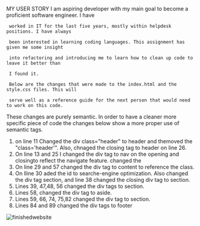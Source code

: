 
MY USER STORY
    I am aspiring developer with my main goal to become a proficient software engineer. I have
    
     worked in IT for the last five years, mostly within helpdesk positions. I have always 
     
     been interested in learning coding languages. This assignment has given me some insight 

     into refactoring and introducing me to learn how to clean up code to leave it better than

     I found it. 

     Below are the changes that were made to the index.html and the style.css files. This will

     serve well as a reference guide for the next person that would need to work on this code.


These changes are purely semantic. In order to have a cleaner more specific piece of code the changes below show a more proper use of semantic tags. 

<!-- Changes made to the index.html file -->
1. on line 11 Changed the div class="header" to  header and themoved the "class='header'". Also, chnaged the closing tag to header on line 26. 
2. On line 13 and 25 I changed the div tag to nav on the opening and closingto reflect the navigate feature. changed the 
3. On line 29 and 57 changed the div tag to content to reference the class. 
4. On lline 30 aded the id to searche-engine optimization. Also changed the div tag section, and line 38 changed the closing div tag to section. 
5. Lines 39, 47,48, 56 changed the div tags to section.
6. Lines 58, changed the div tag to aside.
7. Lines 59, 66, 74, 75,82 changed the div tag to section.
8. Lines 84 and 89 changed the div tags to footer



![finishedwebsite](./assets/images/FinishedHomework.html.png "Deployed website") 
